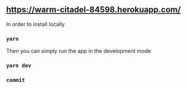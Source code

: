 ## https://warm-citadel-84598.herokuapp.com/

In order to install locally
### `yarn `

Then you can simply run the app in the development mode
### `yarn dev`

### `commit`
<br />





